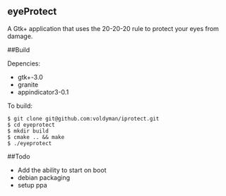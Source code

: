 eyeProtect
--------
A Gtk+ application that uses the 20-20-20 rule to protect your eyes from damage.


##Build

Depencies:

* gtk+-3.0
* granite
* appindicator3-0.1

To build:

    $ git clone git@github.com:voldyman/iprotect.git
    $ cd eyeprotect
    $ mkdir build
    $ cmake .. && make
    $ ./eyeprotect
    
##Todo
- Add the ability to start on boot
- debian packaging
- setup ppa
